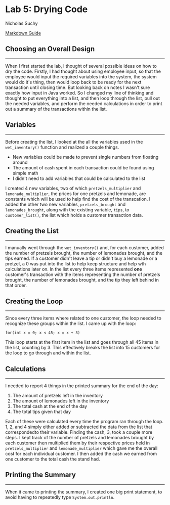 # Lab 5: Drying Code
Nicholas Suchy

[Markdown Guide](https://www.markdownguide.org/)

## Choosing an Overall Design
---
When I first started the lab, I thought of several possible ideas on how to dry the code. Firstly, I had thought about using employee input, so that the employee would input the required variables into the system, the system would do it's thing, then would loop back to be ready for the next transaction until closing time. But looking back on notes I wasn't sure exactly how input in Java worked. So I changed my line of thinking and thought to put everything into a list, and then loop through the list, pull out the needed variables, and perform the needed calculations in order to print out a summary of the transactions within the list.

## Variables
---
Before creating the list, I looked at the all the variables used in the `wet_inventory()` function and realized a couple things.

- New variables could be made to prevent single numbers from floating around
- The amount of cash spent in each transaction could be found using simple math
- I didn't need to add variables that could be calculated to the list

I created 4 new variables, two of which `pretzels_multiplier` and `lemonade_multiplier`, the prices for one pretzels and lemonade, are constants which will be used to help find the cost of the transcation. I added the other two new variables, `pretzels_brought` and `lemonades_brought`, along with the existing variable, `tips`, to `customer_list()`, the list which holds a customer transaction data.

## Creating the List
---
I manually went through the `wet_inventory()` and, for each customer, added the number of pretzels brought, the number of lemonades brought, and the tips earned. If a customer didn't leave a tip or didn't buy a lemonade or a pretzel, a 0 was put into the list to help keep structure and help wth calculations later on. In the list every three items represented **one** customer's transaction with the items representing the number of pretzels brought, the number of lemonades brought, and the tip they left behind in that order.

## Creating the Loop
---
Since every three items where related to one customer, the loop needed to recognize these groups within the list. I came up with the loop: 

`for(int x = 0; x < 45; x = x + 3)`

 This loop starts at the first item in the list and goes through all 45 items in the list, counting by 3. This effectively breaks the list into 15 customers for the loop to go through and within the list.

## Calculations
---
I needed to report 4 things in the printed summary for the end of the day:

  1. The amount of pretzels left in the inventory
  2. The amount of lemonades left in the inventory
  3. The total cash at the end of the day
  4. The total tips given that day

Each of these were calculated every time the program ran through the loop. 1, 2, and 4 simply either added or subtracted the data from the list that correspondedto their variable. Finding the cash, 3, took a couple more steps. I kept track of the number of pretzels and lemonades brought by each customer then multiplied them by their respective prices held in `pretzels_multiplier` and `lemonade_multiplier` which gave me the overall cost for each individual customer. I then added the cash we earned from one customer to the total cash the stand had.

## Printing the Summary
---
When it came to printing the summary, I created one big print statement, to avoid having to repeatedly type `System.out.println`.